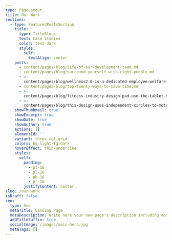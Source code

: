 ```yaml
---
type: PageLayout
title: Our Work
sections:
  - type: FeaturedPostsSection
    title:
      type: TitleBlock
      text: Case Studies
      color: text-dark
      styles:
        self:
          textAlign: center
    posts:
      - content/pages/blog/life-of-our-development-team.md
      - content/pages/blog/surround-yourself-with-right-people.md
      - >-
        content/pages/blog/wellness2.0-is-a-dedicated-employee-welfare-app-designed-by-pwc-aimed-at-enhancing-the-overall-well-being-of-its-employees-through-a-range-of-comprehensive-services..md
      - content/pages/blog/top-twenty-ways-to-save-time.md
      - >-
        content/pages/blog/fitness-industry-design-pad-use-the-tablet-to-view-corresponding-training-data-in-real-time..md
      - >-
        content/pages/blog/this-design-uses-independent-circles-to-metaphorically-represent-multi-dimensional-multi-perspective-data-elements-and-combines-the-'f'-from-'forecasting'-to-form-an-'arrow'-shaped-f-configuration.-keywords:-dynamic-diversity-open-forecasting..md
    showThumbnail: true
    showExcerpt: true
    showDate: true
    showAuthor: true
    actions: []
    elementId: ''
    variant: three-col-grid
    colors: bg-light-fg-dark
    hoverEffect: thin-underline
    styles:
      self:
        padding:
          - pt-16
          - pl-16
          - pb-16
          - pr-16
        justifyContent: center
slug: /our work
isDraft: false
seo:
  type: Seo
  metaTitle: Landing Page
  metaDescription: Write here your new page's description including most relevant keywords.
  addTitleSuffix: true
  socialImage: /images/main-hero.jpg
  metaTags: []
---
```


